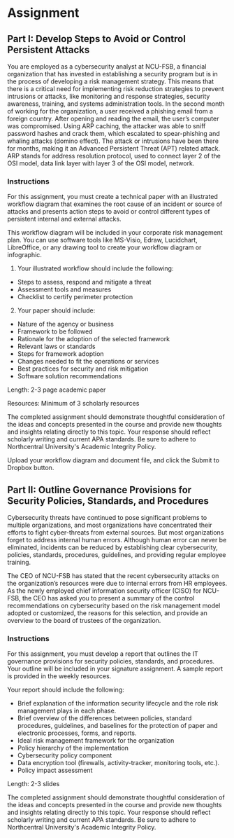 # Assignment

## Part I: Develop Steps to Avoid or Control Persistent Attacks

You are employed as a cybersecurity analyst at NCU-FSB, a financial organization that has invested in establishing a security program but is in the process of developing a risk management strategy. This means that there is a critical need for implementing risk reduction strategies to prevent intrusions or attacks, like monitoring and response strategies, security awareness, training, and systems administration tools. In the second month of working for the organization, a user received a phishing email from a foreign country. After opening and reading the email, the user’s computer was compromised. Using ARP caching, the attacker was able to sniff password hashes and crack them, which escalated to spear-phishing and whaling attacks (domino effect). The attack or intrusions have been there for months, making it an Advanced Persistent Threat (APT) related attack. ARP stands for address resolution protocol, used to connect layer 2 of the OSI model, data link layer with layer 3 of the OSI model, network.

### Instructions

For this assignment, you must create a technical paper with an illustrated workflow diagram that examines the root cause of an incident or source of attacks and presents action steps to avoid or control different types of persistent internal and external attacks.

This workflow diagram will be included in your corporate risk management plan. You can use software tools like MS-Visio, Edraw, Lucidchart, LibreOffice, or any drawing tool to create your workflow diagram or infographic.

1. Your illustrated workflow should include the following:
- Steps to assess, respond and mitigate a threat
- Assessment tools and measures
- Checklist to certify perimeter protection

2. Your paper should include:
- Nature of the agency or business
- Framework to be followed
- Rationale for the adoption of the selected framework
- Relevant laws or standards
- Steps for framework adoption
- Changes needed to fit the operations or services
- Best practices for security and risk mitigation
- Software solution recommendations

Length: 2-3 page academic paper

Resources: Minimum of 3 scholarly resources

The completed assignment should demonstrate thoughtful consideration of the ideas and concepts presented in the course and provide new thoughts and insights relating directly to this topic. Your response should reflect scholarly writing and current APA standards. Be sure to adhere to Northcentral University's Academic Integrity Policy.

Upload your workflow diagram and document file, and click the Submit to Dropbox button.

## Part II: Outline Governance Provisions for Security Policies, Standards, and Procedures

Cybersecurity threats have continued to pose significant problems to multiple organizations, and most organizations have concentrated their efforts to fight cyber-threats from external sources. But most organizations forget to address internal human errors. Although human error can never be eliminated, incidents can be reduced by establishing clear cybersecurity, policies, standards, procedures, guidelines, and providing regular employee training.

The CEO of NCU-FSB has stated that the recent cybersecurity attacks on the organization’s resources were due to internal errors from HR employees. As the newly employed chief information security officer (CISO) for NCU-FSB, the CEO has asked you to present a summary of the control recommendations on cybersecurity based on the risk management model adopted or customized, the reasons for this selection, and provide an overview to the board of trustees of the organization.

### Instructions

For this assignment, you must develop a report that outlines the IT governance provisions for security policies, standards, and procedures. Your outline will be included in your signature assignment. A sample report is provided in the weekly resources.

Your report should include the following:

- Brief explanation of the information security lifecycle and the role risk management plays in each phase.
- Brief overview of the differences between policies, standard procedures, guidelines, and baselines for the protection of paper and electronic processes, forms, and reports.
- Ideal risk management framework for the organization
- Policy hierarchy of the implementation
- Cybersecurity policy component
- Data encryption tool (firewalls, activity-tracker, monitoring tools, etc.).
- Policy impact assessment

Length: 2-3 slides

The completed assignment should demonstrate thoughtful consideration of the ideas and concepts presented in the course and provide new thoughts and insights relating directly to this topic. Your response should reflect scholarly writing and current APA standards. Be sure to adhere to Northcentral University's Academic Integrity Policy.